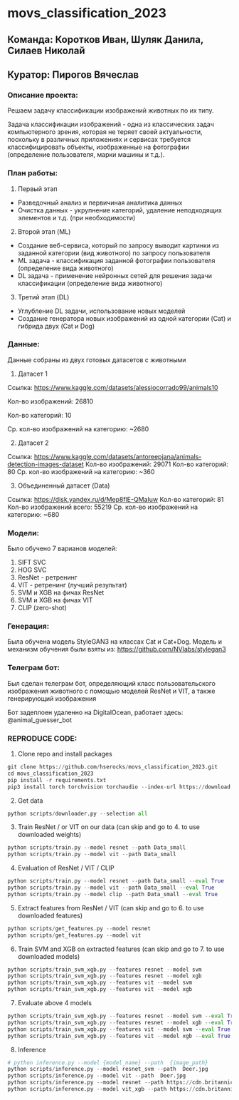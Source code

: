# movs_classification_2023
## **Команда: Коротков Иван, Шуляк Данила, Силаев Николай**

## **Куратор: Пирогов Вячеслав**

### **Описание проекта:**
Решаем задачу классификации изображений животных по их типу.

Задача классификации изображений - одна из классических задач компьютерного зрения,
которая не теряет своей актуальности, поскольку в различных приложениях и сервисах 
требуется классифицировать объекты, изображенные на фотографии (определение пользователя, марки машины и т.д.).

### **План работы:**

1. Первый этап
- Разведочный анализ и первичиная аналитика данных
- Очистка данных - укрупнение категорий, удаление неподходящих элементов и т.д. (при необходимости)

2. Второй этап (ML)
- Создание веб-сервиса, который по запросу выводит картинки из заданной категории (вид животного) по запросу пользователя
- ML задача - классификация заданной фотографии пользователя (определение вида животного)
- DL задача - применение нейронных сетей для решения задачи классификации (определение вида животного)

3. Третий этап (DL)
- Углубление DL задачи, использование новых моделей
- Создание генератора новых изображений из одной категории (Cat) и гибрида двух (Cat и Dog)


### **Данные:**
Данные собраны из двух готовых датасетов с животными
1. Датасет 1

Ссылка: https://www.kaggle.com/datasets/alessiocorrado99/animals10

Кол-во изображений: 26810

Кол-во категорий: 10

Ср. кол-во изображений на категорию: ~2680


2. Датасет 2
   
Ссылка: https://www.kaggle.com/datasets/antoreepjana/animals-detection-images-dataset
Кол-во изображений: 29071
Кол-во категорий: 80
Ср. кол-во изображений на категорию: ~360


3. Объединенный датасет (Data)

Ссылка: https://disk.yandex.ru/d/Mep8flE-QMaIuw
Кол-во категорий: 81
Кол-во изображений всего: 55219
Ср. кол-во изображений на категорию: ~680

### **Модели:**
Было обучено 7 варианов моделей:

1. SIFT SVC
2. HOG SVC
3. ResNet - ретренинг
4. VIT - ретренинг (лучший результат)
5. SVM и XGB на фичах ResNet
6. SVM и XGB на фичах VIT
7. СLIP (zero-shot)

### **Генерация:**
Была обучена модель StyleGAN3 на классах Cat и Cat+Dog.
Модель и механизм обучения были взяты из: https://github.com/NVlabs/stylegan3

### **Телеграм бот:**
Был сделан телеграм бот, определяющий класс пользовательского изображения животного с помощью моделей ResNet и VIT, а также генерирующий изображения

Бот задеплоен удаленно на DigitalOcean, работает здесь: @animal_guesser_bot

### **REPRODUCE CODE:**
1. Clone repo and install packages

```python
git clone https://github.com/hserocks/movs_classification_2023.git
cd movs_classification_2023
pip install -r requirements.txt
pip3 install torch torchvision torchaudio --index-url https://download.pytorch.org/whl/cu121 # Install pytorch separately for CUDA to work. If non-Windows, see appropriate command here: https://pytorch.org/get-started/locally/

```

2. Get data

```python
python scripts/downloader.py --selection all 
```

3. Train ResNet / or VIT on our data (can skip and go to 4. to use downloaded weights)

```python
python scripts/train.py --model resnet --path Data_small
python scripts/train.py --model vit --path Data_small
```

4. Evaluation of ResNet / VIT / CLIP

```python
python scripts/train.py --model resnet --path Data_small --eval True
python scripts/train.py --model vit --path Data_small --eval True
python scripts/train.py --model clip --path Data_small --eval True

```

5. Extract features from ResNet / VIT (can skip and go to 6. to use downloaded features)

```python
python scripts/get_features.py --model resnet
python scripts/get_features.py --model vit
```

6. Train SVM and XGB on extracted features (can skip and go to 7. to use downloaded models)

```python
python scripts/train_svm_xgb.py --features resnet --model svm
python scripts/train_svm_xgb.py --features resnet --model xgb
python scripts/train_svm_xgb.py --features vit --model svm
python scripts/train_svm_xgb.py --features vit --model xgb
```

7. Evaluate above 4 models

```python
python scripts/train_svm_xgb.py --features resnet --model svm --eval True
python scripts/train_svm_xgb.py --features resnet --model xgb --eval True
python scripts/train_svm_xgb.py --features vit --model svm --eval True
python scripts/train_svm_xgb.py --features vit --model xgb --eval True
```

8. Inference
```python
# python inference.py --model {model_name} --path  {image_path}
python scripts/inference.py --model resnet_svm --path  Deer.jpg
python scripts/inference.py --model vit --path  Deer.jpg
python scripts/inference.py --model resnet --path https://cdn.britannica.com/71/234471-050-093F4211/shiba-inu-dog-in-the-snow.jpg
python scripts/inference.py --model vit_xgb --path https://cdn.britannica.com/71/234471-050-093F4211/shiba-inu-dog-in-the-snow.jpg

```